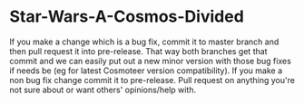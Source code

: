 # Star-Wars-A-Cosmos-Divided
If you make a change which is a bug fix, commit it to master branch and then pull request it into pre-release. That way both branches get that commit and we can easily put out a new minor version with those bug fixes if needs be (eg for latest Cosmoteer version compatibility).
If you make a non bug fix change commit it to pre-release.
Pull request on anything you're not sure about or want others' opinions/help with.
